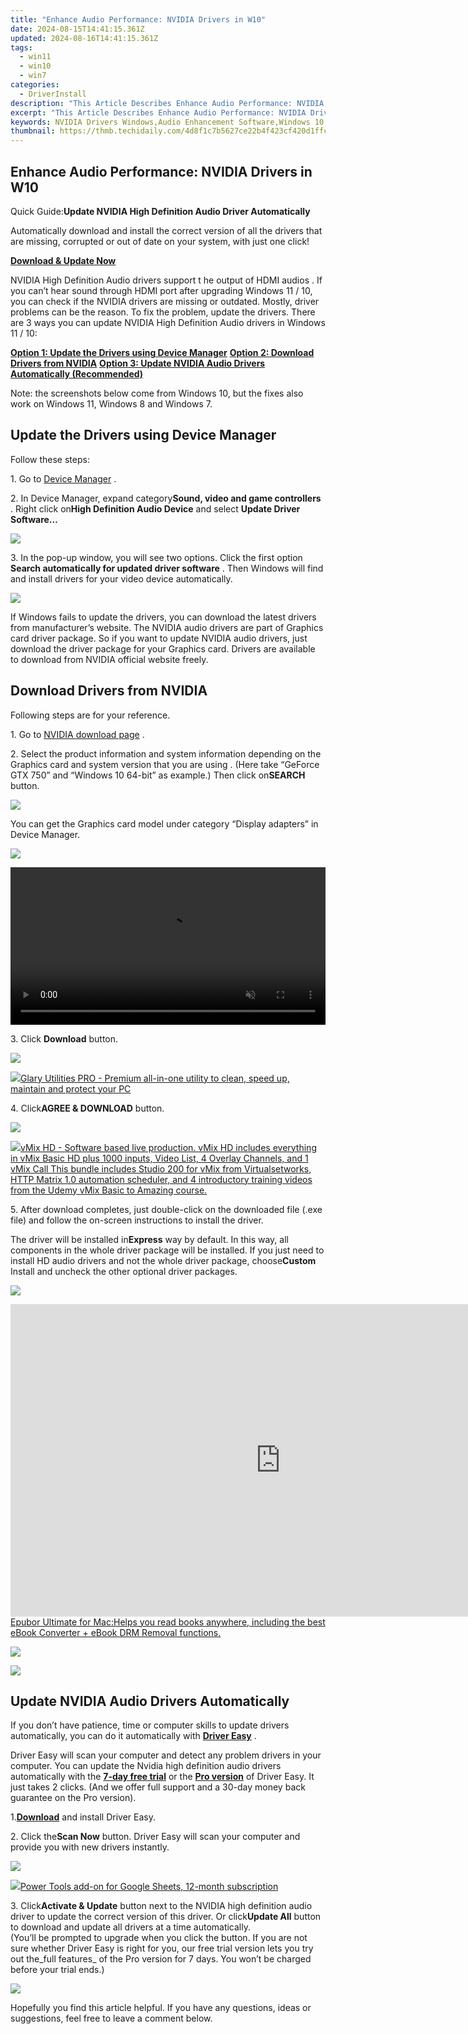 ```yaml
---
title: "Enhance Audio Performance: NVIDIA Drivers in W10"
date: 2024-08-15T14:41:15.361Z
updated: 2024-08-16T14:41:15.361Z
tags:
  - win11
  - win10
  - win7
categories:
  - DriverInstall
description: "This Article Describes Enhance Audio Performance: NVIDIA Drivers in W10"
excerpt: "This Article Describes Enhance Audio Performance: NVIDIA Drivers in W10"
keywords: NVIDIA Drivers Windows,Audio Enhancement Software,Windows 10 Audio Performance Boosters,Optimized Sound Experience NVIDIA Drivers,NVIDIA Audio Settings Adjustment,Gaming PC Audio Quality Improvement,Windows 10 High Fidelity Sound Drivers
thumbnail: https://thmb.techidaily.com/4d8f1c7b5627ce22b4f423cf420d1ffc8c5300c886b031ccf3e9e11dead9b418.jpg
---
```


## Enhance Audio Performance: NVIDIA Drivers in W10

 Quick Guide:**Update NVIDIA High Definition Audio Driver Automatically**

 Automatically download and install the correct version of all the drivers that are missing, corrupted or out of date on your system, with just one click!

[**Download & Update Now**](https://tools.techidaily.com/drivereasy/download/)

 NVIDIA High Definition Audio drivers support t he output of HDMI audios . If you can’t hear sound through HDMI port after upgrading Windows 11 / 10, you can check if the NVIDIA drivers are missing or outdated. Mostly, driver problems can be the reason. To fix the problem, update the drivers. There are 3 ways you can update NVIDIA High Definition Audio drivers in Windows 11 / 10:

[**Option 1: Update the Drivers using Device Manager**](#option1)
[**Option 2: Download Drivers from NVIDIA**](#option2)
[**Option 3: Update NVIDIA Audio Drivers Automatically (Recommended)**](#option3)

 Note: the screenshots below come from Windows 10, but the fixes also work on Windows 11, Windows 8 and Windows 7.

## **Update the Drivers using Device Manager**

Follow these steps:

1\. Go to [Device Manager](https://tools.techidaily.com/drivereasy/download/) .

 2\. In Device Manager, expand category**Sound, video and game controllers** . Right click on**High Definition Audio Device** and select **Update Driver Software…**

![](https://images.drivereasy.com/wp-content/uploads/2016/05/img_5742b3890be77.png)

 3\. In the pop-up window, you will see two options. Click the first option **Search automatically for updated driver software**  . Then Windows will find and install drivers for your video device automatically.

![](https://images.drivereasy.com/wp-content/uploads/2016/05/img_5742b40160063.png)

 If Windows fails to update the drivers, you can download the latest drivers from manufacturer’s website. The NVIDIA audio drivers are part of Graphics card driver package. So if you want to update NVIDIA audio drivers, just download the driver package for your Graphics card. Drivers are available to download from NVIDIA official website freely.

## **Download Drivers from NVIDIA**

Following steps are for your reference.

 1\. Go to [NVIDIA download page](https://tools.techidaily.com/drivereasy/download/) .

 2\. Select the product information and system information depending on the Graphics card and system version that you are using . (Here take “GeForce GTX 750” and “Windows 10 64-bit” as example.) Then click on**SEARCH** button.

![](https://images.drivereasy.com/wp-content/uploads/2016/05/img_5742b9a18efce.png)

 You can get the Graphics card model under category “Display adapters” in Device Manager.

![](https://images.drivereasy.com/wp-content/uploads/2016/05/img_5742ba69c39f8.png)
<!-- affiliate ads begin -->
<a href="https://secure.2checkout.com/order/checkout.php?PRODS=36506229&QTY=1&AFFILIATE=108875&CART=1"><video width="100%" height="" class="rounded-t-md shadow-lg relative z-20" controls="" autoplay="" loop="" muted="" playsinline="" webkit-playinginline="">
<source type="video/mp4" src="https://aidaform.com/images/videos/aidaform-welcome-site.mp4"><source type="video/webm" src="https://aidaform.com/images/videos/aidaform-welcome-site.webm"></video></a>
<!-- affiliate ads end -->

 3\. Click **Download**  button.

![](https://images.drivereasy.com/wp-content/uploads/2016/05/img_5742bbaee7b9a.png)
<!-- affiliate ads begin -->
<a href="https://order.glarysoft.com/order/checkout.php?PRODS=4535075&QTY=1&AFFILIATE=108875&CART=1"><img src="https://secure.avangate.com/images/merchant/6734fa703f6633ab896eecbdfad8953a/products/GU-500_672.png" border="0">Glary Utilities PRO -  Premium all-in-one utility to clean, speed up, maintain and protect your PC</a>
<!-- affiliate ads end -->

 4\. Click**AGREE & DOWNLOAD** button.

![](https://images.drivereasy.com/wp-content/uploads/2016/05/img_5742bc0b535c7.png)
<!-- affiliate ads begin -->
<a href="https://secure.2checkout.com/order/checkout.php?PRODS=4718730&QTY=1&AFFILIATE=108875&CART=1"> <img src="https://secure.avangate.com/images/merchant/ce9a6fb2becc2d235e62b125e9260102/products/copy_vMixCallScreenshot1-large.jpg" border="0">vMix HD - Software based live production. vMix HD includes everything in vMix Basic HD plus 1000 inputs, Video List, 4 Overlay Channels, and 1 vMix Call 
This bundle includes Studio 200 for vMix from Virtualsetworks, HTTP Matrix 1.0 automation scheduler, and 4 introductory training videos from the Udemy vMix Basic to Amazing course. </a>
<!-- affiliate ads end -->

 5\. After download completes, just double-click on the downloaded file (.exe file) and follow the on-screen instructions to install the driver.

 The driver will be installed in**Express** way by default. In this way, all components in the whole driver package will be installed. If you just need to install HD audio drivers and not the whole driver package, choose**Custom** Install and uncheck the other optional driver packages.

![](https://images.drivereasy.com/wp-content/uploads/2016/05/img_5742bd389e2bd.png)
<!-- affiliate ads begin -->
<a href="https://secure.2checkout.com/order/checkout.php?PRODS=4599952&QTY=1&AFFILIATE=108875&CART=1"><iframe width="864" height="500" src="https://www.youtube.com/embed/jVnfr5HudQw" title="The Latest and Easiest Solution to Remove Kindle DRM on Windows (without Degrading)" frameborder="0" allow="accelerometer; autoplay; clipboard-write; encrypted-media; gyroscope; picture-in-picture; web-share" referrerpolicy="strict-origin-when-cross-origin" allowfullscreen></iframe>Epubor Ultimate for Mac:Helps you read books anywhere, including the best eBook Converter + eBook DRM Removal functions.</a>
<!-- affiliate ads end -->

![](https://images.drivereasy.com/wp-content/uploads/2016/05/img_5742bd7441228.png)

<!-- affiliate ads begin -->
<a href="https://secure.2checkout.com/order/checkout.php?PRODS=37100474&QTY=1&AFFILIATE=108875&CART=1"><img src="https://awario.com/images/pages/index/img-leads-1280@1x.avif" border="0"></a>
<!-- affiliate ads end -->
## **Update NVIDIA Audio Drivers Automatically**

 If you don’t have patience, time or computer skills to update drivers automatically, you can do it automatically with **[Driver Easy](https://tools.techidaily.com/drivereasy/download/)**  .

 Driver Easy will scan your computer and detect any problem drivers in your computer. You can update the Nvidia high definition audio drivers automatically with the **[7-day free trial](https://tools.techidaily.com/drivereasy/download/)**  or the **[Pro version](https://tools.techidaily.com/drivereasy/download/)**  of Driver Easy. It just takes 2 clicks. (And we offer full support and a 30-day money back guarantee on the Pro version).

 1.[**Download**](https://tools.techidaily.com/drivereasy/download/) and install Driver Easy.

 2\. Click the**Scan Now** button. Driver Easy will scan your computer and provide you with new drivers instantly.

![](https://www.drivereasy.com/wp-content/uploads/2018/12/scan-1200x840.jpg)
<!-- affiliate ads begin -->
<a href="https://secure.2checkout.com/order/checkout.php?PRODS=4721564&QTY=1&AFFILIATE=108875&CART=1"><img src="https://secure.avangate.com/images/merchant/c14a8df1e1b4d5297e9cb30cb34d5a00/products/copy_power-tools-48.png" border="0">Power Tools add-on for Google Sheets, 12-month subscription</a>
<!-- affiliate ads end -->

 3\. Click**Activate & Update** button next to the NVIDIA high definition audio driver to update the correct version of this driver. Or click**Update All** button to download and update all drivers at a time automatically.  
 (You’ll be prompted to upgrade when you click the button. If you are not sure whether Driver Easy is right for you, our free trial version lets you try out the_full features_ of the Pro version for 7 days. You won’t be charged before your trial ends.)

![](https://www.drivereasy.com/wp-content/uploads/2024/05/NVIDIA-High-Definition-Audio.jpg)

 Hopefully you find this article helpful. If you have any questions, ideas or suggestions, feel free to leave a comment below.

<ins class="adsbygoogle"
     style="display:block"
     data-ad-format="autorelaxed"
     data-ad-client="ca-pub-7571918770474297"
     data-ad-slot="1223367746"></ins>



<ins class="adsbygoogle"
     style="display:block"
     data-ad-client="ca-pub-7571918770474297"
     data-ad-slot="8358498916"
     data-ad-format="auto"
     data-full-width-responsive="true"></ins>






